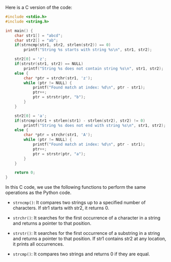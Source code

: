Here is a C version of the code:

```C
#include <stdio.h>
#include <string.h>

int main() {
    char str1[] = "abcd";
    char str2[] = "ab";
    if(strncmp(str1, str2, strlen(str2)) == 0)
        printf("String %s starts with string %s\n", str1, str2);

    str2[0] = 'z';
    if(strstr(str1, str2) == NULL)
        printf("String %s does not contain string %s\n", str1, str2);
    else {
        char *ptr = strchr(str1, 'z');
        while (ptr != NULL) {
            printf("Found match at index: %d\n", ptr - str1);
            ptr++;
            ptr = strstr(ptr, "b");
        }
    }

    str2[0] = 'a';
    if(strcmp(str1 + strlen(str1) - strlen(str2), str2) != 0)
        printf("String %s does not end with string %s\n", str1, str2);
    else {
        char *ptr = strchr(str1, 'A');
        while (ptr != NULL) {
            printf("Found match at index: %d\n", ptr - str1);
            ptr++;
            ptr = strstr(ptr, "a");
        }
    }

    return 0;
}
```
In this C code, we use the following functions to perform the same operations as the Python code.

- `strncmp()`: It compares two strings up to a specified number of characters. If str1 starts with str2, it returns 0.

- `strchr()`: It searches for the first occurrence of a character in a string and returns a pointer to that position.

- `strstr()`: It searches for the first occurrence of a substring in a string and returns a pointer to that position. If str1 contains str2 at any location, it prints all occurrences.

- `strcmp()`: It compares two strings and returns 0 if they are equal.
